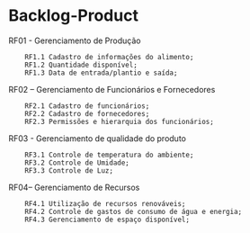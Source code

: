 # Backlog-Product

RF01 - Gerenciamento de Produção

        RF1.1 Cadastro de informações do alimento;
        RF1.2 Quantidade disponível;
        RF1.3 Data de entrada/plantio e saída;
        
RF02 – Gerenciamento de Funcionários e Fornecedores

        RF2.1 Cadastro de funcionários;
        RF2.2 Cadastro de fornecedores;
        RF2.3 Permissões e hierarquia dos funcionários;
        
RF03 - Gerenciamento de qualidade do produto

        RF3.1 Controle de temperatura do ambiente;
        RF3.2 Controle de Umidade;
        RF3.3 Controle de Luz;
        
RF04– Gerenciamento de Recursos

        RF4.1 Utilização de recursos renováveis;
        RF4.2 Controle de gastos de consumo de água e energia; 
        RF4.3 Gerenciamento de espaço disponível;
